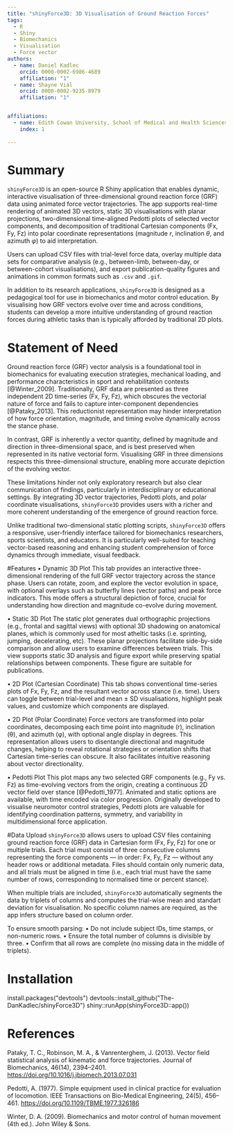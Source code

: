 ```yaml
---
title: "shinyForce3D: 3D Visualisation of Ground Reaction Forces"
tags:
  - R
  - Shiny
  - Biomechanics
  - Visualisation
  - Force vector
authors:
  - name: Daniel Kadlec
    orcid: 0000-0002-6986-4689
    affiliation: "1"
  - name: Shayne Vial
    orcid: 0000-0002-9235-8979
    affiliation: "1"


affiliations:
  - name: Edith Cowan University, School of Medical and Health Sciences
    index: 1
    
---
```


# Summary
`shinyForce3D` is an open-source R Shiny application that enables dynamic, interactive visualisation of three-dimensional ground reaction force (GRF) data using animated force vector trajectories. The app supports real-time rendering of animated 3D vectors, static 3D visualisations with planar projections, two-dimensional time-aligned Pedotti plots of selected vector components, and decomposition of traditional Cartesian components (Fx, Fy, Fz) into polar coordinate representations (magnitude *r*, inclination *θ*, and azimuth *φ*) to aid interpretation.

Users can upload CSV files with trial-level force data, overlay multiple data sets for comparative analysis (e.g., between-limb, between-day, or between-cohort visualisations), and export publication-quality figures and animations in common formats such as `.csv` and `.gif`.

In addition to its research applications, `shinyForce3D` is designed as a pedagogical tool for use in biomechanics and motor control education. By visualising how GRF vectors evolve over time and across conditions, students can develop a more intuitive understanding of ground reaction forces during athletic tasks than is typically afforded by traditional 2D plots.


# Statement of Need
Ground reaction force (GRF) vector analysis is a foundational tool in biomechanics for evaluating execution strategies, mechanical loading, and performance characteristics in sport and rehabilitation contexts [@Winter_2009]. Traditionally, GRF data are presented as three independent 2D time-series (Fx, Fy, Fz), which obscures the vectorial nature of force and fails to capture inter-component dependencies [@Pataky_2013]. This reductionist representation may hinder interpretation of how force orientation, magnitude, and timing evolve dynamically across the stance phase.

In contrast, GRF is inherently a vector quantity, defined by magnitude and direction in three-dimensional space, and is best preserved when represented in its native vectorial form. Visualising GRF in three dimensions respects this three-dimensional structure, enabling more accurate depiction of the evolving vector. 

These limitations hinder not only exploratory research but also clear communication of findings, particularly in interdisciplinary or educational settings. By integrating 3D vector trajectories, Pedotti plots, and polar coordinate visualisations, `shinyForce3D` provides users with a richer and more coherent understanding of the emergence of ground reaction force.

Unlike traditional two-dimensional static plotting scripts, `shinyForce3D` offers a responsive, user-friendly interface tailored for biomechanics researchers, sports scientists, and educators. It is particularly well-suited for teaching vector-based reasoning and enhancing student comprehension of force dynamics through immediate, visual feedback.


#Features
•	Dynamic 3D Plot
	This tab provides an interactive three-dimensional rendering of the full GRF vector trajectory across the stance phase. Users can rotate, zoom, and explore the vector evolution in space, with optional overlays such as butterfly lines (vector paths) and peak force indicators. This mode offers a structural depiction of force, crucial for understanding how direction and magnitude co-evolve during movement.
	
•	Static 3D Plot
	The static plot generates dual orthographic projections (e.g., frontal and sagittal views) with optional 3D shadowing on anatomical planes, which is commonly used for most atheltic tasks (i.e. sprinting, jumping, decelerating, etc). These planar projections facilitate side-by-side comparison and allow users to examine differences between trials. This view supports static 3D analysis and figure export while preserving spatial relationships between components. These figure are suitable for publications.
	
•	2D Plot (Cartesian Coordinate)
	This tab shows conventional time-series plots of Fx, Fy, Fz, and the resultant vector across stance (i.e. time). Users can toggle between trial-level and mean ± SD visualisations, highlight peak values, and customize which components are displayed.
	
•	2D Plot (Polar Coordinate)
	Force vectors are transformed into polar coordinates, decomposing each time point into magnitude (r), inclination (θ), and azimuth (φ), with optional angle display in degrees. This representation allows users to disentangle directional and magnitude changes, helping to reveal rotational strategies or orientation shifts that Cartesian time-series can obscure. It also facilitates intuitive reasoning about vector directionality.
	
•	Pedotti Plot
	This plot maps any two selected GRF components (e.g., Fy vs. Fz) as time-evolving vectors from the origin, creating a continuous 2D vector field over stance [@Pedotti_1977]. Animated and static options are available, with time encoded via color progression. Originally developed to visualise neuromotor control strategies, Pedotti plots are valuable for identifying coordination patterns, symmetry, and variability in multidimensional force application.
	
	
#Data Upload
`shinyForce3D` allows users to upload CSV files containing ground reaction force (GRF) data in Cartesian form (Fx, Fy, Fz) for one or multiple trials. Each trial must consist of three consecutive columns representing the force components — in order: Fx, Fy, Fz — without any header rows or additional metadata. Files should contain only numeric data, and all trials must be aligned in time (i.e., each trial must have the same number of rows, corresponding to normalised time or percent stance).

When multiple trials are included, `shinyForce3D` automatically segments the data by triplets of columns and computes the trial-wise mean and standart deviation for visualisation. No specific column names are required, as the app infers structure based on column order.

To ensure smooth parsing:
	•	Do not include subject IDs, time stamps, or non-numeric rows.
	•	Ensure the total number of columns is divisible by three.
	•	Confirm that all rows are complete (no missing data in the middle of triplets).


# Installation
install.packages("devtools")
devtools::install_github("The-DanKadlec/shinyForce3D")
shiny::runApp(shinyForce3D::app())

# References
Pataky, T. C., Robinson, M. A., & Vanrenterghem, J. (2013). Vector field statistical analysis of kinematic and force trajectories. Journal of Biomechanics, 46(14), 2394–2401. https://doi.org/10.1016/j.jbiomech.2013.07.031

Pedotti, A. (1977). Simple equipment used in clinical practice for evaluation of locomotion. IEEE Transactions on Bio-Medical Engineering, 24(5), 456–461. https://doi.org/10.1109/TBME.1977.326186

Winter, D. A. (2009). Biomechanics and motor control of human movement (4th ed.). John Wiley & Sons.
